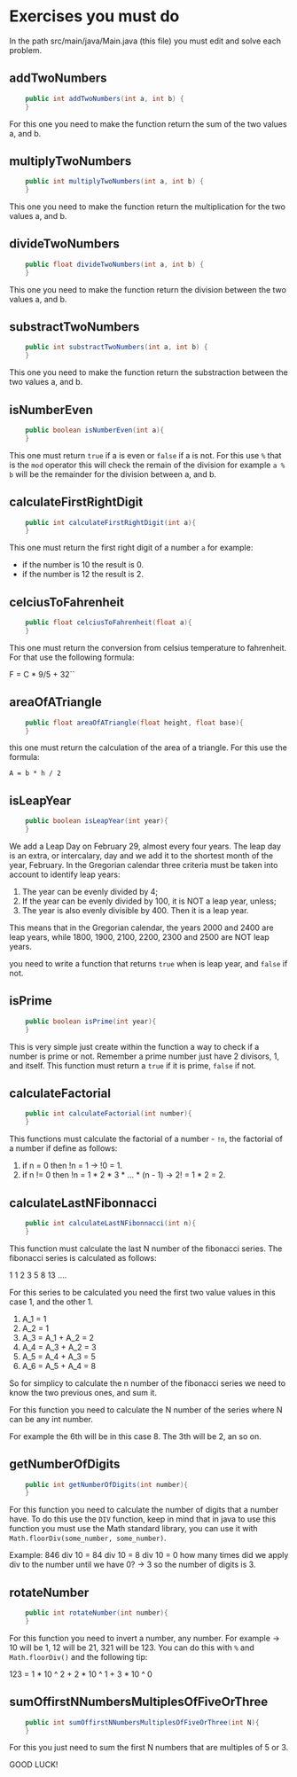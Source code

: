 # Exercises you must do

In the path src/main/java/Main.java (this file) you must edit and solve each problem.

## addTwoNumbers
```java
	public int addTwoNumbers(int a, int b) {
	}
```
For this one you need to make the function return the sum of the two values a, and b.

## multiplyTwoNumbers

```java
	public int multiplyTwoNumbers(int a, int b) {
	}
```
This one you need to make the function return the multiplication for the two values a, and b.

## divideTwoNumbers
```java
	public float divideTwoNumbers(int a, int b) {
	}
```
This one you need to make the function return the division between the two values a, and b.

## substractTwoNumbers
```java
	public int substractTwoNumbers(int a, int b) {
	}
```
This one you need to make the function return the substraction between the two values a, and b.

## isNumberEven
```java
	public boolean isNumberEven(int a){
	}
```
This one must return `true` if a is even or `false` if a is not. For this use `%` that is the `mod` operator this will check the remain of the division for example `a % b` will be the remainder for the division between a, and b.

## calculateFirstRightDigit
```java
	public int calculateFirstRightDigit(int a){
	}
```
This one must return the first right digit of a number `a` for example:
* if the number is 10 the result is 0.
* if the number is 12 the result is 2.

## celciusToFahrenheit
```java
	public float celciusToFahrenheit(float a){
	}
```
This one must return the conversion from celsius temperature to fahrenheit. For that use the following formula:

F = C * 9/5 + 32``

## areaOfATriangle
```java
	public float areaOfATriangle(float height, float base){
	}
```
this one must return the calculation of the area of a triangle. For this use the formula:

`A = b * h / 2`


## isLeapYear
```java
	public boolean isLeapYear(int year){
	}
```
We add a Leap Day on February 29, almost every four years. The leap day is an extra, or intercalary, day and we add it to the shortest month of the year, February. In the Gregorian calendar three criteria must be taken into account to identify leap years:

1. The year can be evenly divided by 4;
2. If the year can be evenly divided by 100, it is NOT a leap year, unless;
3. The year is also evenly divisible by 400. Then it is a leap year.

This means that in the Gregorian calendar, the years 2000 and 2400 are leap years, while 1800, 1900, 2100, 2200, 2300 and 2500 are NOT leap years.

you need to write a function that returns `true` when is leap year, and `false` if not.

## isPrime
```java
	public boolean isPrime(int year){
	}
```
This is very simple just create within the function a way to check if a number is prime or not. Remember a prime number just have 2 divisors, 1, and itself. This function must return a `true` if it is prime, `false` if not.

## calculateFactorial
```java
    public int calculateFactorial(int number){
    }
```
This functions must calculate the factorial of a number - `!n`, the factorial of a number if define as follows:

1. if n = 0 then !n = 1 -> !0 = 1.
2. if n != 0 then !n = 1 * 2 * 3 * ... * (n - 1) -> 2! = 1 * 2 = 2.

## calculateLastNFibonnacci
```java
    public int calculateLastNFibonnacci(int n){
    }
```
This function must calculate the last N number of the fibonacci series. The fibonacci series is calculated as follows:

1 1 2 3 5 8 13 ....

For this series to be calculated you need the first two value values in this case 1, and the other 1.

1. A_1 = 1
2. A_2 = 1
3. A_3 = A_1 + A_2 = 2
4. A_4 = A_3 + A_2 = 3
5. A_5 = A_4 + A_3 = 5
6. A_6 = A_5 + A_4 = 8

So for simplicy to calculate the n number of the fibonacci series we need to know the two previous ones, and sum it.

For this function you need to calculate the N number of the series where N can be any int number.

For example the 6th will be in this case 8. The 3th will be 2, an so on.

## getNumberOfDigits
```java
    public int getNumberOfDigits(int number){
    }
```
For this function you need to calculate the number of digits that a number have. To do this use the `DIV` function, keep in mind that in java to use this function you must use the Math standard library, you can use it with `Math.floorDiv(some_number, some_number)`.

Example:
    846 div 10 = 84 div 10 = 8 div 10 = 0
    how many times did we apply div to the number until we have 0? -> 3 so the number of digits is 3.

## rotateNumber
```java
    public int rotateNumber(int number){
    }
```
For this function you need to invert a number, any number. For example -> 10 will be 1, 12 will be 21, 321 will be 123. You can do this with `%` and `Math.floorDiv()` and the following tip:

123 = 1 * 10 ^ 2 + 2 * 10 ^ 1 + 3 * 10 ^ 0

## sumOffirstNNumbersMultiplesOfFiveOrThree
```java
    public int sumOffirstNNumbersMultiplesOfFiveOrThree(int N){
    }
```
For this you just need to sum the first N numbers that are multiples of 5 or 3.


GOOD LUCK!
